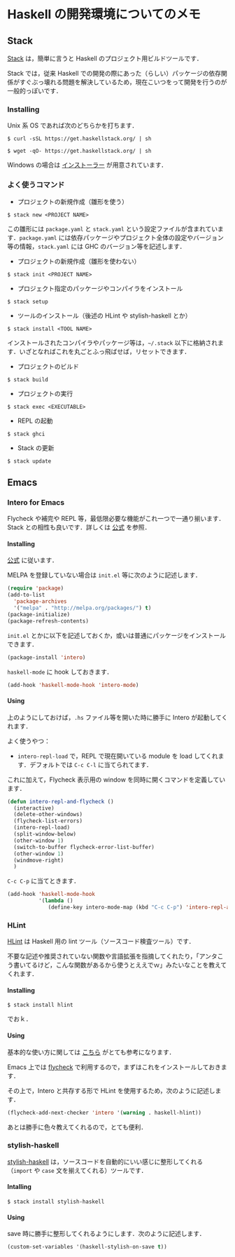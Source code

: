 # Haskell の開発環境についてのメモ

## Stack

[Stack](https://docs.haskellstack.org/) は，簡単に言うと Haskell のプロジェクト用ビルドツールです．

Stack では，従来 Haskell での開発の際にあった（らしい）パッケージの依存関係がすぐぶっ壊れる問題を解決しているため，現在こいつをって開発を行うのが一般的っぽいです．


### Installing

Unix 系 OS であれば次のどちらかを打ちます．

```
$ curl -sSL https://get.haskellstack.org/ | sh
```
```
$ wget -qO- https://get.haskellstack.org/ | sh
```

Windows の場合は [インストーラー](https://get.haskellstack.org/stable/windows-x86_64-installer.exe) が用意されています．


### よく使うコマンド

- プロジェクトの新規作成（雛形を使う）
```
$ stack new <PROJECT NAME>
```
この雛形には `package.yaml` と `stack.yaml` という設定ファイルが含まれています．`package.yaml` には依存パッケージやプロジェクト全体の設定やバージョン等の情報，`stack.yaml` には GHC のバージョン等を記述します．

- プロジェクトの新規作成（雛形を使わない）
```
$ stack init <PROJECT NAME>
```

- プロジェクト指定のパッケージやコンパイラをインストール
```
$ stack setup
```

- ツールのインストール（後述の HLint や stylish-haskell とか）
```
$ stack install <TOOL NAME>
```
インストールされたコンパイラやパッケージ等は，`~/.stack` 以下に格納されます．いざとなればこれを丸ごとふっ飛ばせば，リセットできます．

- プロジェクトのビルド
```
$ stack build
```

- プロジェクトの実行
```
$ stack exec <EXECUTABLE>
```

- REPL の起動
```
$ stack ghci
```

- Stack の更新
```
$ stack update
```

[](https://haskell.e-bigmoon.com/stack/)

## Emacs

### Intero for Emacs

Flycheck や補完や REPL 等，最低限必要な機能がこれ一つで一通り揃います．Stack との相性も良いです．詳しくは [公式](https://commercialhaskell.github.io/intero/) を参照．

#### Installing

[公式](https://commercialhaskell.github.io/intero/) に従います．

MELPA を登録していない場合は `init.el` 等に次のように記述します．

```lisp
(require 'package)
(add-to-list
  'package-archives
  '("melpa" . "http://melpa.org/packages/") t)
(package-initialize)
(package-refresh-contents)
```

`init.el` とかに以下を記述しておくか，或いは普通にパッケージをインストールできます．

```lisp
(package-install 'intero)
```

`haskell-mode` に hook しておきます．
```lisp
(add-hook 'haskell-mode-hook 'intero-mode)
```

#### Using

上のようにしておけば，`.hs` ファイル等を開いた時に勝手に Intero が起動してくれます．

よく使うやつ：
 - `intero-repl-load` で，REPL で現在開いている module を load してくれます．デフォルトでは `C-c C-l` に当てられてます．

これに加えて，Flycheck 表示用の window を同時に開くコマンドを定義しています．

```lisp
(defun intero-repl-and-flycheck ()
  (interactive)
  (delete-other-windows)
  (flycheck-list-errors)
  (intero-repl-load)
  (split-window-below)
  (other-window 1)
  (switch-to-buffer flycheck-error-list-buffer)
  (other-window 1)
  (windmove-right)
  )
```

`C-c C-p` に当てときます．

```lisp
(add-hook 'haskell-mode-hook
          '(lambda ()
             (define-key intero-mode-map (kbd "C-c C-p") 'intero-repl-and-flycheck)))
```


### HLint

[HLint](https://github.com/ndmitchell/hlint) は Haskell 用の lint ツール（ソースコード検査ツール）です．

不要な記述や推奨されていない関数や言語拡張を指摘してくれたり，「アンタこう書いてるけど，こんな関数があるから使うとええでｗ」みたいなことを教えてくれます．

#### Installing

```
$ stack install hlint
```
でおｋ．

#### Using

基本的な使い方に関しては [こちら](https://haskell.e-bigmoon.com/posts/2018-01-29-awesome-hlint.html) がとても参考になります．

Emacs 上では [flycheck](http://www.flycheck.org/) で利用するので，まずはこれをインストールしておきます．

その上で，Intero と共存する形で HLint を使用するため，次のように記述します．

```lisp
(flycheck-add-next-checker 'intero '(warning . haskell-hlint))
```

あとは勝手に色々教えてくれるので，とても便利．


### stylish-haskell

[stylish-haskell](https://github.com/jaspervdj/stylish-haskell) は，ソースコードを自動的にいい感じに整形してくれる（`import` や `case` 文を揃えてくれる）ツールです．

#### Intalling

```
$ stack install stylish-haskell
```

#### Using

save 時に勝手に整形してくれるようにします．次のように記述します．

```lisp
(custom-set-variables '(haskell-stylish-on-save t))
```

